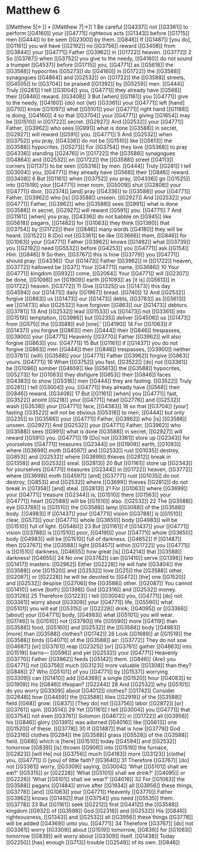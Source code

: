 # Matthew 6
[[Matthew 5|←]] • [[Matthew 7|→]]
1 Be careful [[G4337]] not [[G3361]] to perform [[G4160]] your [[G4771]] righteous acts [[G1343]] before [[G1715]] men [[G444]] to be seen [[G2300]] by them. [[G846]] If [[G1487]] [you do], [[G1161]] you will have [[G2192]] no [[G3756]] reward [[G3408]] from [[G3844]] your [[G4771]] Father [[G3962]] in [[G1722]] heaven. [[G3772]] 
2 So [[G3767]] when [[G3752]] you give to the needy, [[G4160]] do not sound a trumpet [[G4537]] before [[G1715]] you, [[G4771]] as [[G5618]] the [[G3588]] hypocrites [[G5273]] do [[G4160]] in [[G1722]] the [[G3588]] synagogues [[G4864]] and [[G2532]] on [[G1722]] the [[G3588]] streets, [[G4505]] to [[G3704]] be praised [[G1392]] by [[G5259]] men. [[G444]] Truly [[G281]] I tell [[G3004]] you, [[G4771]] they already have [[G568]] their [[G846]] reward. [[G3408]] 
3 But [when] [[G1161]] you [[G4771]] give to the needy, [[G4160]] {do} not {let} [[G3361]] your [[G4771]] left [hand] [[G710]] know [[G1097]] what [[G5101]] your [[G4771]] right hand [[G1188]] is doing, [[G4160]] 
4 so that [[G3704]] your [[G4771]] giving [[G1654]] may be [[G1510]] in [[G1722]] secret. [[G2927]] And [[G2532]] your [[G4771]] Father, [[G3962]] who sees [[G991]] what is done [[G3588]] in secret, [[G2927]] will reward [[G591]] you. [[G4771]] 
5 And [[G2532]] when [[G3752]] you pray, [[G4336]] do not be [[G1510]] like [[G5613]] the [[G3588]] hypocrites. [[G5273]] For [[G3754]] they love [[G5368]] to pray [[G4336]] standing [[G2476]] in [[G1722]] the [[G3588]] synagogues [[G4864]] and [[G2532]] on [[G1722]] the [[G3588]] street [[G4113]] corners [[G1137]] to be seen [[G5316]] by men. [[G444]] Truly [[G281]] I tell [[G3004]] you, [[G4771]] they already have [[G568]] their [[G846]] reward. [[G3408]] 
6 But [[G1161]] when [[G3752]] you pray, [[G4336]] go [[G1525]] into [[G1519]] your [[G4771]] inner room, [[G5009]] shut [[G2808]] your [[G4771]] door, [[G2374]] [and] pray [[G4336]] to [[G3588]] your [[G4771]] Father, [[G3962]] who [is] [[G3588]] unseen. [[G2927]] And [[G2532]] your [[G4771]] Father, [[G3962]] who [[G3588]] sees [[G991]] what is done [[G3588]] in secret, [[G2927]] will reward [[G591]] you. [[G4771]] 
7 And [[G1161]] [when] you pray, [[G4336]] do not babble on [[G945]] like [[G5618]] pagans, [[G1482]] for [[G1063]] they think [[G1380]] that [[G3754]] by [[G1722]] their [[G846]] many words [[G4180]] they will be heard. [[G1522]] 
8 [Do] not [[G3361]] be like [[G3666]] them, [[G846]] for [[G1063]] your [[G4771]] Father [[G3962]] knows [[G1492]] what [[G3739]] you [[G2192]] need [[G5532]] before [[G4253]] you [[G4771]] ask [[G154]] Him. [[G846]] 
9 So then, [[G3767]] this is how [[G3779]] you [[G4771]] should pray: [[G4336]] ‘Our [[G1473]] Father [[G3962]] in [[G1722]] heaven, [[G3772]] hallowed be [[G37]] Your [[G4771]] name, [[G3686]] 
10 Your [[G4771]] kingdom [[G932]] come, [[G2064]] Your [[G4771]] will [[G2307]] be done, [[G1096]] on [[G1909]] earth [[G1093]] as [it is] [[G5613]] in [[G1722]] heaven. [[G3772]] 
11 Give [[G1325]] us [[G1473]] this day [[G4594]] our [[G1473]] daily [[G1967]] bread. [[G740]] 
12 And [[G2532]] forgive [[G863]] us [[G1473]] our [[G1473]] debts, [[G3783]] as [[G5613]] we [[G1473]] also [[G2532]] have forgiven [[G863]] our [[G1473]] debtors. [[G3781]] 
13 And [[G2532]] lead [[G1533]] us [[G1473]] not [[G3361]] into [[G1519]] temptation, [[G3986]] but [[G235]] deliver [[G4506]] us [[G1473]] from [[G575]] the [[G3588]] evil [one].’ [[G4190]] 
14 For [[G1063]] if [[G1437]] you forgive [[G863]] men [[G444]] their [[G846]] trespasses, [[G3900]] your [[G4771]] Heavenly [[G3770]] Father [[G3962]] will also forgive [[G863]] you. [[G4771]] 
15 But [[G1161]] if [[G1437]] you do not forgive [[G863]] men [[G444]] their [[G846]] trespasses, [[G3900]] neither [[G3761]] {will} [[G3588]] your [[G4771]] Father [[G3962]] forgive [[G863]] yours. [[G4771]] 
16 When [[G3752]] you fast, [[G3522]] [do] not [[G3361]] be [[G1096]] somber [[G4659]] like [[G5613]] the [[G3588]] hypocrites, [[G5273]] for [[G1063]] they disfigure [[G853]] their [[G846]] faces [[G4383]] to show [[G5316]] men [[G444]] they are fasting. [[G3522]] Truly [[G281]] I tell [[G3004]] you, [[G4771]] they already have [[G568]] their [[G846]] reward. [[G3408]] 
17 But [[G1161]] [when] you [[G4771]] fast, [[G3522]] anoint [[G218]] your [[G4771]] head [[G2776]] and [[G2532]] wash [[G3538]] your [[G4771]] face, [[G4383]] 
18 so that [[G3704]] [your] fasting [[G3522]] will not be obvious [[G5316]] to men, [[G444]] but only [[G235]] to [[G3588]] your [[G4771]] Father, [[G3962]] who [is] [[G3588]] unseen. [[G2927]] And [[G2532]] your [[G4771]] Father, [[G3962]] who [[G3588]] sees [[G991]] what is done [[G3588]] in secret, [[G2927]] will reward [[G591]] you. [[G4771]] 
19 [Do] not [[G3361]] store up [[G2343]] for yourselves [[G4771]] treasures [[G2344]] on [[G1909]] earth, [[G1093]] where [[G3699]] moth [[G4597]] and [[G2532]] rust [[G1035]] destroy, [[G853]] and [[G2532]] where [[G3699]] thieves [[G2812]] break in [[G1358]] and [[G2532]] steal. [[G2813]] 
20 But [[G1161]] store up [[G2343]] for yourselves [[G4771]] treasures [[G2344]] in [[G1722]] heaven, [[G3772]] where [[G3699]] moth [[G4597]] [and] [[G3777]] rust [[G1035]] do not destroy, [[G853]] and [[G2532]] where [[G3699]] thieves [[G2812]] do not break in [[G1358]] [and] steal. [[G2813]] 
21 For [[G1063]] where [[G3699]] your [[G4771]] treasure [[G2344]] is, [[G1510]] there [[G1563]] your [[G4771]] heart [[G2588]] will be [[G1510]] also. [[G2532]] 
22 The [[G3588]] eye [[G3788]] is [[G1510]] the [[G3588]] lamp [[G3088]] of the [[G3588]] body. [[G4983]] If [[G1437]] your [[G4771]] vision [[G3788]] is [[G1510]] clear, [[G573]] your [[G4771]] whole [[G3650]] body [[G4983]] will be [[G1510]] full of light. [[G5460]] 
23 But [[G1161]] if [[G1437]] your [[G4771]] vision [[G3788]] is [[G1510]] poor, [[G4190]] your [[G4771]] whole [[G3650]] body [[G4983]] will be [[G1510]] full of darkness. [[G4652]] If [[G1487]] then [[G3767]] the [[G3588]] light [[G5457]] within [[G1722]] you [[G4771]] is [[G1510]] darkness, [[G4655]] how great [is] [[G4214]] that [[G3588]] darkness! [[G4655]] 
24 No one [[G3762]] can [[G1410]] serve [[G1398]] two [[G1417]] masters: [[G2962]] Either [[G2228]] he will hate [[G3404]] the [[G3588]] one [[G1520]] and [[G2532]] love [[G25]] the [[G3588]] other, [[G2087]] or [[G2228]] he will be devoted to [[G472]] [the] one [[G1520]] and [[G2532]] despise [[G2706]] the [[G3588]] other. [[G2087]] You cannot [[G1410]] serve [both] [[G1398]] God [[G2316]] and [[G2532]] money. [[G3126]] 
25 Therefore [[G1223]] I tell [[G3004]] you, [[G4771]] [do] not [[G3361]] worry about [[G3309]] your [[G4771]] life, [[G5590]] what [[G5101]] you will eat [[G5315]] or [[G2228]] drink; [[G4095]] or [[G3366]] [about] your [[G4771]] body, [[G4983]] what [[G5101]] you will wear. [[G1746]] Is [[G1510]] not [[G3780]] life [[G5590]] more [[G4119]] than [[G3588]] food, [[G5160]] and [[G2532]] the [[G3588]] body [[G4983]] [more] than [[G3588]] clothes? [[G1742]] 
26 Look [[G1689]] at [[G1519]] the [[G3588]] birds [[G4071]] of the [[G3588]] air: [[G3772]] They do not sow [[G4687]] [or] [[G3761]] reap [[G2325]] [or] [[G3761]] gather [[G4863]] into [[G1519]] barns— [[G596]] and yet [[G2532]] your [[G4771]] Heavenly [[G3770]] Father [[G3962]] feeds [[G5142]] them. [[G846]] {Are} you [[G4771]] not [[G3756]] much [[G3123]] more valuable [[G1308]] than they? [[G846]] 
27 Who [[G5101]] of you [[G4771]] by [[G1537]] worrying [[G3309]] can [[G1410]] add [[G4369]] a single [[G1520]] hour [[G4083]] to [[G1909]] his [[G846]] lifespan? [[G2244]] 
28 And [[G2532]] why [[G5101]] do you worry [[G3309]] about [[G4012]] clothes? [[G1742]] Consider [[G2648]] how [[G4459]] the [[G3588]] lilies [[G2918]] of the [[G3588]] field [[G68]] grow: [[G837]] [They do] not [[G3756]] labor [[G2872]] [or] [[G3761]] spin. [[G3514]] 
29 Yet [[G1161]] I tell [[G3004]] you [[G4771]] that [[G3754]] not even [[G3761]] Solomon [[G4672]] in [[G1722]] all [[G3956]] his [[G846]] glory [[G1391]] was adorned [[G4016]] like [[G5613]] one [[G1520]] of these. [[G3778]] 
30 If [[G1487]] that is how [[G3779]] God [[G2316]] clothes [[G294]] the [[G3588]] grass [[G5528]] of the [[G3588]] field, [[G68]] which is [here] [[G1510]] today [[G4594]] and [[G2532]] tomorrow [[G839]] [is] thrown [[G906]] into [[G1519]] the furnace, [[G2823]] [will He] not [[G3756]] much [[G4183]] more [[G3123]] [clothe] you, [[G4771]] O [you] of little faith? [[G3640]] 
31 Therefore [[G3767]] [do] not [[G3361]] worry, [[G3309]] saying, [[G3004]] ‘What [[G5101]] shall we eat?’ [[G5315]] or [[G2228]] ‘What [[G5101]] shall we drink?’ [[G4095]] or [[G2228]] ‘What [[G5101]] shall we wear?’ [[G4016]] 
32 For [[G1063]] the [[G3588]] pagans [[G1484]] strive after [[G1934]] all [[G3956]] these things, [[G3778]] [and] [[G1063]] your [[G4771]] Heavenly [[G3770]] Father [[G3962]] knows [[G1492]] that [[G3754]] you need [[G5535]] them. [[G3778]] 
33 But [[G1161]] seek [[G2212]] first [[G4412]] the [[G3588]] kingdom [[G932]] of [[G3588]] God [[G2316]] and [[G2532]] His [[G846]] righteousness, [[G1343]] and [[G2532]] all [[G3956]] these things [[G3778]] will be added [[G4369]] unto you. [[G4771]] 
34 Therefore [[G3767]] [do] not [[G3361]] worry [[G3309]] about [[G1519]] tomorrow, [[G839]] for [[G1063]] tomorrow [[G839]] will worry about [[G3309]] itself. [[G1438]] Today [[G2250]] [has] enough [[G713]] trouble [[G2549]] of its own. [[G846]] 
